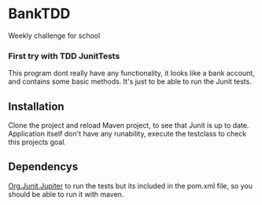 # BankTDD
Weekly challenge for school

### First try with TDD JunitTests
This program dont really have any functionality, it looks like a bank account, and contains some basic methods.
It's just to be able to run the Junit tests.

## Installation
Clone the project and reload Maven project, to see that Junit is up to date.
Application itself don't have any runability, execute the testclass to check this projects goal.

## Dependencys
[Org.Junit.Jupiter](https://mvnrepository.com/artifact/org.junit.jupiter/junit-jupiter-api) to run the tests
but its included in the pom.xml file, so you should be able to run it with maven.
